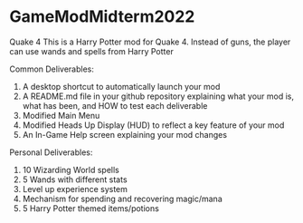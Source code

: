 # GameModMidterm2022
Quake 4
This is a Harry Potter mod for Quake 4. Instead of guns, the player can use wands and spells from Harry Potter

Common Deliverables:
1. A desktop shortcut to automatically launch your mod
2. A README.md file in your github repository explaining what your mod is, what has been, and HOW to test each deliverable
3. Modified Main Menu
4. Modified Heads Up Display (HUD) to reflect a key feature of your mod
5. An In-Game Help screen explaining your mod changes

Personal Deliverables:

1. 10 Wizarding World spells
2. 5 Wands with different stats
3. Level up experience system
4. Mechanism for spending and recovering magic/mana
5. 5 Harry Potter themed items/potions
